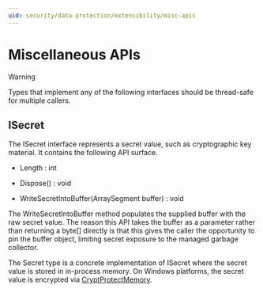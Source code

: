 ```yaml
---
uid: security/data-protection/extensibility/misc-apis
---
```

<a name=data-protection-extensibility-mics-apis></a>

# Miscellaneous APIs

>[!WARNING]
> Types that implement any of the following interfaces should be thread-safe for multiple callers.

## ISecret

The ISecret interface represents a secret value, such as cryptographic key material. It contains the following API surface.

* Length : int

* Dispose() : void

* WriteSecretIntoBuffer(ArraySegment<byte> buffer) : void

The WriteSecretIntoBuffer method populates the supplied buffer with the raw secret value. The reason this API takes the buffer as a parameter rather than returning a byte[] directly is that this gives the caller the opportunity to pin the buffer object, limiting secret exposure to the managed garbage collector.

The Secret type is a concrete implementation of ISecret where the secret value is stored in in-process memory. On Windows platforms, the secret value is encrypted via [CryptProtectMemory](https://msdn.microsoft.com/en-us/library/windows/desktop/aa380262(v=vs.85).aspx).
